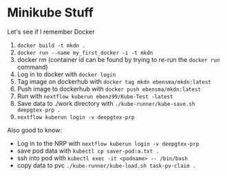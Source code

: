 #  Minikube Stuff

Let's see if I remember Docker

1. `docker build -t mkdn .`
2. `docker run --name my_first_docker -i -t mkdn`
3. docker rm <container id> (container id can be found by trying to re-run the `docker run` command)
4. Log in to docker with `docker login`
5. Tag image on dockerhub with `docker tag mkdn ebensma/mkdn:latest`
6. Push image to dockerhub with `docker push ebensma/mkdn:latest`
7. Run with `nextflow kuberun ebenz99/Kube-Test -latest`
8. Save data to ./work directory with `./kube-runner/kube-save.sh deepgtex-prp .`
9. `nextflow kuberun login -v deepgtex-prp`


Also good to know:
- Log in to the NRP with `nextflow kuberun login -v deepgtex-prp`
- save pod data with `kubectl cp saver-pod:a.txt .`
- ssh into pod with `kubectl exec -it <podname> -- /bin/bash`
- copy data to pvc `./kube-runner/kube-load.sh task-pv-claim .`
